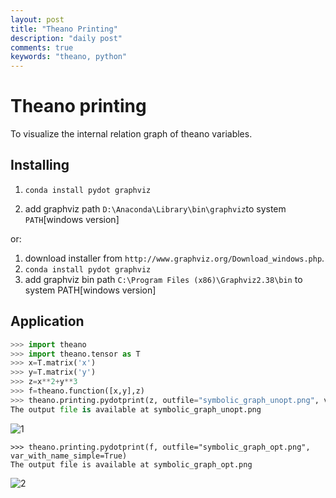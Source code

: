 ```yaml
---
layout: post
title: "Theano Printing"
description: "daily post"
comments: true
keywords: "theano, python"
---
```

# Theano printing 

To visualize the internal relation graph of theano variables.

## Installing

1. `conda install pydot graphviz`


2. add graphviz path `D:\Anaconda\Library\bin\graphviz`to system `PATH`[windows version]

or: 

1. download installer from `http://www.graphviz.org/Download_windows.php`.
2. `conda install pydot graphviz`
3. add graphviz bin path  `C:\Program Files (x86)\Graphviz2.38\bin` to system PATH[windows version]

## Application

```python
>>> import theano
>>> import theano.tensor as T
>>> x=T.matrix('x')
>>> y=T.matrix('y')
>>> z=x**2+y**3
>>> f=theano.function([x,y],z)
>>> theano.printing.pydotprint(z, outfile="symbolic_graph_unopt.png", var_with_name_simple=True)
The output file is available at symbolic_graph_unopt.png
```

![1]({{site.baseurl}}/_posts/464052-20170102160728659-841889442.png)

```
>>> theano.printing.pydotprint(f, outfile="symbolic_graph_opt.png", var_with_name_simple=True)
The output file is available at symbolic_graph_opt.png

```
![2]({{site.baseurl}}/_posts/464052-20170102160719566-849318595.png)

